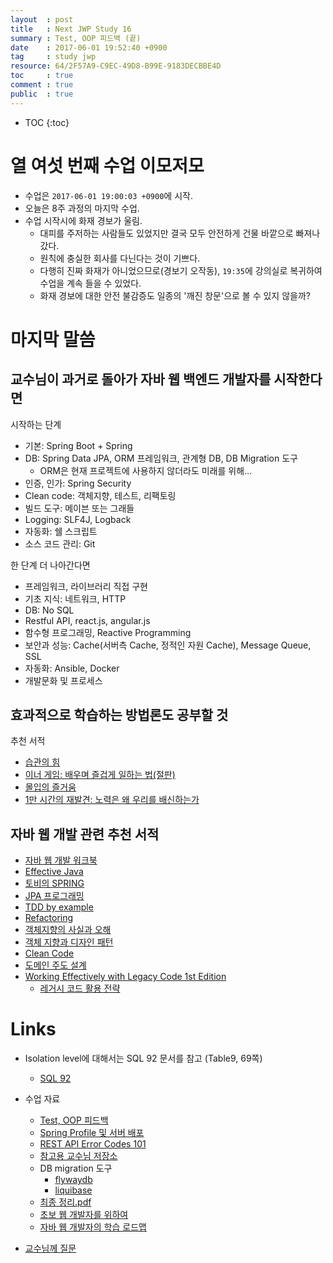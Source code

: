 ```yaml
---
layout  : post
title   : Next JWP Study 16
summary : Test, OOP 피드백 (끝)
date    : 2017-06-01 19:52:40 +0900
tag     : study jwp
resource: 64/2F57A9-C9EC-49D8-B99E-9183DECBBE4D
toc     : true
comment : true
public  : true
---
```

* TOC
{:toc}

# 열 여섯 번째 수업 이모저모

* 수업은 `2017-06-01 19:00:03 +0900`에 시작.
* 오늘은 8주 과정의 마지막 수업.
* 수업 시작시에 화재 경보가 울림.
    * 대피를 주저하는 사람들도 있었지만 결국 모두 안전하게 건물 바깥으로 빠져나갔다.
    * 원칙에 충실한 회사를 다닌다는 것이 기쁘다.
    * 다행히 진짜 화재가 아니었으므로(경보기 오작동), `19:35`에 강의실로 복귀하여 수업을 계속 들을 수 있었다.
    * 화재 경보에 대한 안전 불감증도 일종의 '깨진 창문'으로 볼 수 있지 않을까?

# 마지막 말씀

## 교수님이 과거로 돌아가 자바 웹 백엔드 개발자를 시작한다면

시작하는 단계

* 기본: Spring Boot + Spring
* DB: Spring Data JPA, ORM 프레임워크, 관계형 DB, DB Migration 도구
    * ORM은 현재 프로젝트에 사용하지 않더라도 미래를 위해…
* 인증, 인가: Spring Security
* Clean code: 객체지향, 테스트, 리팩토링
* 빌드 도구: 메이븐 또는 그래들
* Logging: SLF4J, Logback
* 자동화: 쉘 스크립트
* 소스 코드 관리: Git

한 단계 더 나아간다면

* 프레임워크, 라이브러리 직접 구현
* 기초 지식: 네트워크, HTTP
* DB: No SQL
* Restful API, react.js, angular.js
* 함수형 프로그래밍, Reactive Programming
* 보안과 성능: Cache(서버측 Cache, 정적인 자원 Cache), Message Queue, SSL
* 자동화: Ansible, Docker
* 개발문화 및 프로세스

## 효과적으로 학습하는 방법론도 공부할 것

추천 서적

* [습관의 힘](http://www.kyobobook.co.kr/product/detailViewKor.laf?barcode=9788901150598)
* [이너 게임: 배우며 즐겁게 일하는 법(절판)](http://www.kyobobook.co.kr/product/detailViewKor.laf?ejkGb=KOR&mallGb=KOR&barcode=9788995540213&orderClick=LAG&Kc=)
* [몰입의 즐거움](http://www.kyobobook.co.kr/product/detailViewKor.laf?ejkGb=KOR&mallGb=KOR&barcode=9788973378869&orderClick=LAG&Kc=)
* [1만 시간의 재발견: 노력은 왜 우리를 배신하는가](http://www.kyobobook.co.kr/product/detailViewKor.laf?ejkGb=KOR&mallGb=KOR&barcode=9791186805282&orderClick=LAH&Kc=)

## 자바 웹 개발 관련 추천 서적

* [자바 웹 개발 워크북](http://www.kyobobook.co.kr/product/detailViewKor.laf?ejkGb=KOR&mallGb=KOR&barcode=9788965400677&orderClick=LAH&Kc=)
* [Effective Java](http://www.kyobobook.co.kr/product/detailViewKor.laf?ejkGb=KOR&mallGb=KOR&barcode=9788966261161&orderClick=LAH&Kc=)
* [토비의 SPRING](http://www.kyobobook.co.kr/product/detailViewKor.laf?ejkGb=KOR&mallGb=KOR&barcode=9788960773431&orderClick=LAH&Kc=)
* [JPA 프로그래밍](http://www.kyobobook.co.kr/product/detailViewKor.laf?ejkGb=KOR&mallGb=KOR&barcode=9788960777330&orderClick=LAH&Kc=)
* [TDD by example](http://www.kyobobook.co.kr/product/detailViewKor.laf?ejkGb=KOR&mallGb=KOR&barcode=9788966261024&orderClick=LAH&Kc=)
* [Refactoring](http://www.kyobobook.co.kr/product/detailViewKor.laf?ejkGb=KOR&mallGb=KOR&barcode=9788979149715&orderClick=LAH&Kc=)
* [객체지향의 사실과 오해](http://www.kyobobook.co.kr/product/detailViewKor.laf?ejkGb=KOR&mallGb=KOR&barcode=9788998139766&orderClick=LAH&Kc=)
* [객체 지향과 디자인 패턴](http://www.kyobobook.co.kr/product/detailViewKor.laf?ejkGb=KOR&mallGb=KOR&barcode=9788969090010&orderClick=LAH&Kc=)
* [Clean Code](http://www.kyobobook.co.kr/product/detailViewKor.laf?ejkGb=KOR&mallGb=KOR&barcode=9788966260959&orderClick=LAH&Kc=)
* [도메인 주도 설계](http://www.kyobobook.co.kr/product/detailViewKor.laf?ejkGb=KOR&mallGb=KOR&barcode=9788992939850&orderClick=LAH&Kc=)
* [Working Effectively with Legacy Code 1st Edition](https://www.amazon.com/Working-Effectively-Legacy-Michael-Feathers/dp/0131177052)
    * [레거시 코드 활용 전략](http://www.kyobobook.co.kr/product/detailViewKor.laf?ejkGb=KOR&mallGb=KOR&barcode=9788989975922&orderClick=LAH&Kc=)

# Links

* Isolation level에 대해서는 SQL 92 문서를 참고 (Table9, 69쪽)
    * [SQL 92](https://www.contrib.andrew.cmu.edu/~shadow/sql/sql1992.txt)

* 수업 자료
    * [Test, OOP 피드백](https://nextstep.camp/courses/-KgDNT4rfavb_BzYLBXr/-KihchAcnJJxzb909TBT/lessons/-KlMu_0pZySnFa_fxo_n)
    * [Spring Profile 및 서버 배포](https://nextstep.camp/courses/-KgDNT4rfavb_BzYLBXr/-KihchAcnJJxzb909TBT/lessons/-Kiheahir0nyud31unoI)
    * [REST API Error Codes 101](http://blog.restcase.com/rest-api-error-codes-101/)
    * [참고용 교수님 저장소](https://github.com/slipp/jwp-spring-boot/tree/step12-spring-profile)
    * DB migration 도구
        * [flywaydb](https://flywaydb.org/)
        * [liquibase](http://www.liquibase.org/)
    * [최종 정리.pdf](https://firebasestorage.googleapis.com/v0/b/nextstep-real.appspot.com/o/lesson-attachments%2F-KgqHzXq92AfQVxeZor5%2F8-2-3.%20%EC%B5%9C%EC%A2%85%20%EC%A0%95%EB%A6%AC.pdf?alt=media&token=893d17ee-b6fc-4927-bed7-f973c55abb09)
    * [초보 웹 개발자를 위하여](https://github.com/slipp/jwp-book/tree/master/chapter1)
    * [자바 웹 개발자의 학습 로드맵](https://www.youtube.com/watch?v=3mgMwObtaQ0)

* [교수님께 질문](https://slipp.net/)
